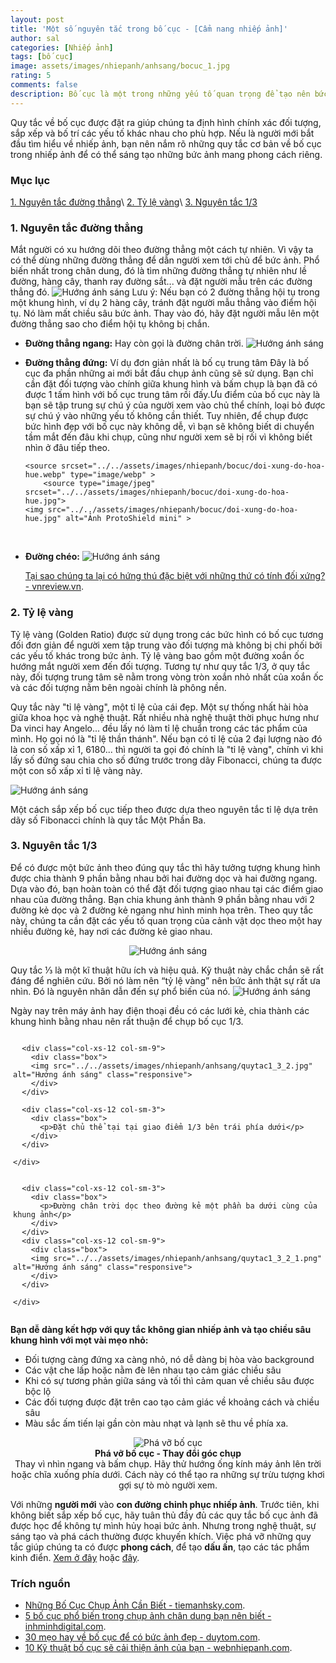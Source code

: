 ```yaml
---
layout: post
title: 'Một số nguyên tắc trong bố cục - [Cẩm nang nhiếp ảnh]'
author: sal
categories: [Nhiếp ảnh]
tags: [bố cục]
image: assets/images/nhiepanh/anhsang/bocuc_1.jpg
rating: 5
comments: false
description: Bố cục là một trong những yếu tố quan trọng để tạo nên bức ảnh đẹp, có chiều sâu. Việc áp dụng một số quy tắc trong các tình huống có thể mang đến những bức ảnh đẹp, cân đối và hài hòa, thu hút ánh nhìn của người xem.
---
```


Quy tắc về bố cục được đặt ra giúp chúng ta định hình chính xác đối tượng, sắp xếp và bố trí các yếu tố khác nhau cho phù hợp.  Nếu là người mới bắt đầu tìm hiểu về nhiếp ảnh, bạn nên nắm rõ những quy tắc cơ bản về bố cục trong nhiếp ảnh để có thể sáng tạo những bức ảnh mang phong cách riêng.

### Mục lục

[1. Nguyên tắc đường thẳng](#nguongoc)\\
[2. Tỷ lệ vàng](#huongsang)\\
[3. Nguyên tắc 1/3](#nguyennahn)

<a name="nguongoc"></a>

### 1. Nguyên tắc đường thẳng

Mắt người có xu hướng dõi theo đường thẳng một cách tự nhiên. Vì vậy ta có thể dùng những đường thẳng để dẫn người xem tới chủ để bức ảnh. Phổ biến nhất trong chân dung, đó là tìm những đường thẳng tự nhiên như lề đường, hàng cây, thanh ray đường sắt... và đặt người mẫu trên các đường thẳng đó.
<img src="../../assets/images/nhiepanh/anhsang/bo-cuc-duong-dan-5.jpg" alt="Hướng ánh sáng" class="responsive">
Lưu ý: Nếu bạn có 2 đường thẳng hội tụ trong một khung hình, ví dụ 2 hàng cây, tránh đặt người mẫu thẳng vào điểm hội tụ. Nó làm mất chiều sâu bức ảnh. Thay vào đó, hãy đặt người mẫu lên một đường thẳng sao cho điểm hội tụ không bị chắn.

* **Đường thẳng ngang:** Hay còn gọi là đường chân trời.
  <img src="../../assets/images/nhiepanh/anhsang/Bo-cuc-vang-trong-nhiep-anh-03.jpg" alt="Hướng ánh sáng" class="responsive">

* **Đường thẳng đứng:** Ví dụ đơn giản nhất là bố cụ trung tâm
  Đây là bố cục đa phần những ai mới bắt đầu chụp ảnh cũng sẽ sử dụng. Bạn chỉ cần đặt đối tượng vào chính giữa khung hình và bấm chụp là bạn đã có được 1 tấm hình với bố cục trung tâm rồi đấy.Ưu điểm của bố cục này là bạn sẽ tập trung sự chú ý của người xem vào chủ thể chính, loại bỏ được sự chú ý vào những yếu tố không cần thiết. Tuy nhiên, để chụp được bức hình đẹp với bố cục này không dễ, vì bạn sẽ không biết di chuyển tầm mắt đến đâu khi chụp, cũng như người xem sẽ bị rối vì không biết nhìn ở đâu tiếp theo.


  <p style="text-align:center; ">
    <picture>

      <source srcset="../../assets/images/nhiepanh/bocuc/doi-xung-do-hoa-hue.webp" type="image/webp" >
          <source type="image/jpeg" srcset="../../assets/images/nhiepanh/bocuc/doi-xung-do-hoa-hue.jpg">
      <img src="../../assets/images/nhiepanh/bocuc/doi-xung-do-hoa-hue.jpg" alt="Ảnh ProtoShield mini" >

    </picture>
    <br>
  <p>

* **Đường chéo:**
  <a name="doixung"></a>
  <img src="../../assets/images/nhiepanh/anhsang/3582398_untitled-shoot-4643-Edit.webp" alt="Hướng ánh sáng" class="responsive">

  [Tại sao chúng ta lại có hứng thú đặc biệt với những thứ có tính đối xứng? - vnreview.vn](https://vnreview.vn/thread-old/tai-sao-chung-ta-lai-co-hung-thu-dac-biet-voi-nhung-thu-co-tinh-doi-xung.2918021).

<a name="huongsang"></a>

### 2. Tỷ lệ vàng

Tỷ lệ vàng (Golden Ratio) được sử dụng trong các bức hình có bố cục tương đối đơn giản để người xem tập trung vào đối tượng mà không bị chi phối bởi các yếu tố khác trong bức ảnh. Tỷ lệ vàng bao gồm một đường xoắn ốc hướng mắt người xem đến đối tượng. Tương tự như quy tắc 1/3, ở quy tắc này, đối tượng trung tâm sẽ nằm trong vòng tròn xoắn nhỏ nhất của xoắn ốc và các đối tượng nằm bên ngoài chính là phông nền.

Quy tắc này "tỉ lệ vàng", một tỉ lệ của cái đẹp. Một sự thống nhất hài hòa giữa khoa học và nghệ thuật. Rất nhiều nhà nghệ thuật thời phục hưng như Da vinci hay Angelo... đều lấy nó làm tỉ lệ chuẩn trong các tác phẩm của mình. Họ gọi nó là "tỉ lệ thần thánh". Nếu bạn có tỉ lệ của 2 đại lượng nào đó là con số xấp xỉ 1, 6180... thì người ta gọi đó chính là "tỉ lệ vàng", chính vì khi lấy số đứng sau chia cho số đứng trước trong dãy Fibonacci, chúng ta được một con số xấp xỉ tỉ lệ vàng này.​

<img src="../../assets/images/nhiepanh/anhsang/ap-dung-ty-le-vang-trong-nhiep-anh.jpg" alt="Hướng ánh sáng" class="responsive">

Một cách sắp xếp bố cục tiếp theo được dựa theo nguyên tắc tỉ lệ dựa trên dãy số Fibonacci chính là quy tắc Một Phần Ba.
<a name="nguyennahn"></a>

### 3. Nguyên tắc 1/3

Để có được một bức ảnh theo đúng quy tắc thì hãy tưởng tượng khung hình được chia thành 9 phần bằng nhau bởi hai đường dọc và hai đường ngang. Dựa vào đó, bạn hoàn toàn có thể đặt đối tượng giao nhau tại các điểm giao nhau của đường thẳng. Bạn chia khung ảnh thành 9 phần bằng nhau với 2 đường kẻ dọc và 2 đường kẻ ngang như hình minh họa trên. Theo quy tắc này, chúng ta cần đặt các yếu tố quan trọng của cảnh vật dọc theo một hay nhiều đường kẻ, hay nơi các đường kẻ giao nhau.

  <p style="text-align:center; "><img src="../../assets/images/nhiepanh/anhsang/quy-tac-khong-gian-nhiep-anh-4.png" alt="Hướng ánh sáng" class="responsive"></p>

Quy tắc ⅓ là một kĩ thuật hữu ích và hiệu quả. Kỹ thuật này chắc chắn sẽ rất đáng để nghiên cứu. Bởi nó làm nên “tỷ lệ vàng” nên bức ảnh thật sự rất ưa nhìn. Đó là nguyên nhân dẫn đến sự phổ biến của nó.
  <img src="../../assets/images/nhiepanh/anhsang/quytac1_3_1.jpg" alt="Hướng ánh sáng" class="responsive">

Ngày nay trên máy ảnh hay điện thoại đều có các lưới kẻ, chia thành các khung hình bằng nhau nên rất thuận để chụp bố cục 1/3.

  <!-- 2 columns offset -->
  <div class="container">
    <div class="row">

      <div class="col-xs-12 col-sm-9">
        <div class="box">
        <img src="../../assets/images/nhiepanh/anhsang/quytac1_3_2.jpg" alt="Hướng ánh sáng" class="responsive">
        </div>
      </div>

      <div class="col-xs-12 col-sm-3">
        <div class="box">
          <p>Đặt chủ thể tại tại giao điểm 1/3 bên trái phía dưới</p>
        </div>
      </div>

    </div>
  </div>

  <!-- 2 columns offset -->
  <div class="container">
    <div class="row">

      <div class="col-xs-12 col-sm-3">
        <div class="box">
          <p>Đường chân trời dọc theo đường kẻ một phần ba dưới cùng của khung ảnh</p>
        </div>
      </div>
      <div class="col-xs-12 col-sm-9">
        <div class="box">
        <img src="../../assets/images/nhiepanh/anhsang/quytac1_3_2_1.png" alt="Hướng ánh sáng" class="responsive">
        </div>
      </div>

    </div>
  </div>

  <b>Bạn dễ dàng kết hợp với quy tắc không gian nhiếp ảnh và tạo chiều sâu khung hình với mọt vài mẹo nhỏ:</b>
  <ul>
    <li>Đối tượng càng đứng xa càng nhỏ, nó dễ dàng bị hòa vào background</li>
    <li>Các vật che lấp hoặc nằm đè lên nhau tạo cảm giác chiều sâu</li>
    <li>Khi có sự tương phản giữa sáng và tối thì cảm quan về chiều sâu được bộc lộ</li>
    <li>Các đối tượng được đặt trên cao tạo cảm giác về khoảng cách và chiều sâu</li>
    <li>Màu sắc ấm tiến lại gần còn màu nhạt và lạnh sẽ thu về phía xa.</li>
  </ul>

  <p style="text-align:center; ">
    <picture>
      <source srcset="../../assets/images/nhiepanh/bocuc/lamsaophabobocucchuan4.webp" type="image/webp" >
          <source type="image/jpeg" srcset="../../assets/images/nhiepanh/bocuc/lamsaophabobocucchuan4.jpg">
      <img src="../../assets/images/nhiepanh/bocuc/lamsaophabobocucchuan4.jpg" alt="Phá vỡ bố cục" >
    </picture>
    <br>
  <b>Phá vỡ bố cục - Thay đổi góc chụp</b>
  <br>
  Thay vì nhìn ngang và bấm chụp. Hãy thử hướng ống kính máy ảnh lên trời hoặc chĩa xuống phía dưới. Cách này có thể tạo ra những sự trừu tượng khơi gợi sự tò mò người xem.
  </p>


Với những **người mới** vào **con đường chinh phục nhiếp ảnh**. Trước tiên, khi không biết sắp xếp bố cục, hãy tuân thủ đầy đủ các quy tắc bố cục ảnh đã được học để không tự mình hủy hoại bức ảnh. Nhưng trong nghệ thuật, sự sáng tạo và phá cách thường được khuyến khích. Việc phá vỡ những quy tắc giúp chúng ta có được **phong cách**, để tạo **dấu ấn**, tạo các tác phẩm kinh điển. [Xem ở đây](https://mythuatms.com/hoc-ve-bo-cuc-pha-cach-trong-nhiep-anh-d1523.html) hoặc [đây](https://binhminhdigital.com/tin/lam-sao-de-pha-bo-bo-cuc-chuan.html).

### Trích nguồn

* [Những Bố Cục Chụp Ảnh Cần Biết - tiemanhsky.com](https://tiemanhsky.com/bo-cuc-chup-anh/#Bo_Cuc_13).
* [5 bố cục phổ biến trong chụp ảnh chân dung bạn nên biết
  -inhminhdigital.com](https://binhminhdigital.com/tin/5-bo-cuc-pho-bien-trong-chup-anh-chan-dung-ban-nen-biet.html).
* [30 mẹo hay về bố cục để có bức ảnh đẹp - duytom.com](https://duytom.com/tin-tuc/759-30-kieu-bo-cuc-kinh-dien-de-co-buc-anh-dep).
* [10 Kỹ thuật bố cục sẽ cải thiện ảnh của bạn - webnhiepanh.com](https://webnhiepanh.com/10-ky-thuat-bo-cuc-se-cai-thien-anh-cua-ban-5355).


<!--
<div class="row">
  <div class="column">
  <img src="../../assets/images/nhiepanh/bocuc/bo-cuc-trung-tam-05.jpg" alt="Hướng ánh sáng" >
   <img src="../../assets/images/nhiepanh/bocuc/bo-cuc-trung-tam-04.jpg" alt="Hướng ánh sáng" >
  </div>

    <div class="column">

  <img src="../../assets/images/nhiepanh/bocuc/bo-cuc-trung-tam-02.jpg" alt="Hướng ánh sáng" >
   <img src="../../assets/images/nhiepanh/bocuc/bo-cuc-trung-tam-03.jpg" alt="Hướng ánh sáng" >
  </div>

      <div class="column">

  <img src="../../assets/images/nhiepanh/bocuc/bo-cuc-trung-tam-10.jpg" alt="Hướng ánh sáng" >
  <img src="../../assets/images/nhiepanh/anhsang/Bo-cuc-vang-trong-nhiep-anh-13.jpg" alt="Hướng ánh sáng" >

  </div>

      <div class="column">

  <img src="../../assets/images/nhiepanh/bocuc/bo-cuc-trung-tam-06.jpg" alt="Hướng ánh sáng" >
  <img src="../../assets/images/nhiepanh/bocuc/doi-xung-do-hoa-hue.webp" alt="Hướng ánh sáng" >

    <img src="../../assets/images/nhiepanh/bocuc/bo-cuc-trung-tam-09.jpg" alt="Hướng ánh sáng" >

  </div>

</div>
-->

<style>
.box {
  display: flex;
  align-items: center;
  justify-content: center;
  background: #aaa;
  margin: 20px 0;
  width: 100%;
  min-height: 200px;
  border: 2px #ccc solid;
  color: #fff;
}

.row {
  display: flex;
  flex-wrap: wrap;
  padding: 0 4px;
}

/* Create four equal columns that sits next to each other */
.column {
  flex: 25%;
  max-width: 25%;
  padding: 0 4px;
}

.column img {
  margin-top: 8px;
  vertical-align: middle;
  width: 100%;
}

/* Responsive layout - makes a two column-layout instead of four columns */
@media screen and (max-width: 800px) {
  .column {

    flex: 50%;
    max-width: 50%;

  }
}

/* Responsive layout - makes the two columns stack on top of each other instead of next to each other */
@media screen and (max-width: 600px) {
  .column {

    flex: 100%;
    max-width: 100%;

  }
}
</style>
